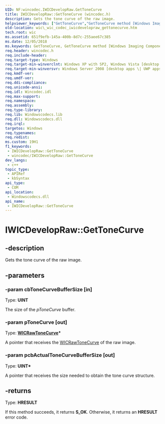 ```yaml
---
UID: NF:wincodec.IWICDevelopRaw.GetToneCurve
title: IWICDevelopRaw::GetToneCurve (wincodec.h)
description: Gets the tone curve of the raw image.
helpviewer_keywords: ["GetToneCurve","GetToneCurve method [Windows Imaging Component]","GetToneCurve method [Windows Imaging Component]","IWICDevelopRaw interface","IWICDevelopRaw interface [Windows Imaging Component]","GetToneCurve method","IWICDevelopRaw.GetToneCurve","IWICDevelopRaw::GetToneCurve","_wic_codec_iwicdevelopraw_gettonecurve","wic._wic_codec_iwicdevelopraw_gettonecurve","wincodec/IWICDevelopRaw::GetToneCurve"]
old-location: wic\_wic_codec_iwicdevelopraw_gettonecurve.htm
tech.root: wic
ms.assetid: 651f9efb-145a-400b-8d7c-255aee67c385
ms.date: 12/05/2018
ms.keywords: GetToneCurve, GetToneCurve method [Windows Imaging Component], GetToneCurve method [Windows Imaging Component],IWICDevelopRaw interface, IWICDevelopRaw interface [Windows Imaging Component],GetToneCurve method, IWICDevelopRaw.GetToneCurve, IWICDevelopRaw::GetToneCurve, _wic_codec_iwicdevelopraw_gettonecurve, wic._wic_codec_iwicdevelopraw_gettonecurve, wincodec/IWICDevelopRaw::GetToneCurve
req.header: wincodec.h
req.include-header: 
req.target-type: Windows
req.target-min-winverclnt: Windows XP with SP2, Windows Vista [desktop apps \| UWP apps]
req.target-min-winversvr: Windows Server 2008 [desktop apps \| UWP apps]
req.kmdf-ver: 
req.umdf-ver: 
req.ddi-compliance: 
req.unicode-ansi: 
req.idl: Wincodec.idl
req.max-support: 
req.namespace: 
req.assembly: 
req.type-library: 
req.lib: Windowscodecs.lib
req.dll: Windowscodecs.dll
req.irql: 
targetos: Windows
req.typenames: 
req.redist: 
ms.custom: 19H1
f1_keywords:
 - IWICDevelopRaw::GetToneCurve
 - wincodec/IWICDevelopRaw::GetToneCurve
dev_langs:
 - c++
topic_type:
 - APIRef
 - kbSyntax
api_type:
 - COM
api_location:
 - Windowscodecs.dll
api_name:
 - IWICDevelopRaw::GetToneCurve
---
```


# IWICDevelopRaw::GetToneCurve


## -description

Gets the tone curve of the raw image.

## -parameters

### -param cbToneCurveBufferSize [in]

Type: <b>UINT</b>

The size of the <i>pToneCurve</i> buffer.

### -param pToneCurve [out]

Type: <b><a href="/windows/desktop/api/wincodec/ns-wincodec-wicrawtonecurve">WICRawToneCurve</a>*</b>

A pointer that receives the <a href="/windows/desktop/api/wincodec/ns-wincodec-wicrawtonecurve">WICRawToneCurve</a> of the raw image.

### -param pcbActualToneCurveBufferSize [out]

Type: <b>UINT*</b>

A pointer that receives the size needed to obtain the tone curve structure.

## -returns

Type: <b>HRESULT</b>

If this method succeeds, it returns <b xmlns:loc="http://microsoft.com/wdcml/l10n">S_OK</b>. Otherwise, it returns an <b xmlns:loc="http://microsoft.com/wdcml/l10n">HRESULT</b> error code.

